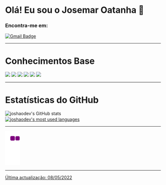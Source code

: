 # Olá! Eu sou o Josemar Oatanha 👋



### Encontra-me em:
[![Gmail Badge](https://img.shields.io/badge/-joseoatanha@gmail.com-c14438?style=flat-square&logo=Gmail&logoColor=white&link=mailto:kraghav123@gmail.com)](mailto:joseoatanha@gmail.com)

----

# Conhecimentos Base
![](https://img.shields.io/badge/HTML5-E34F26?style=for-the-badge&logo=html5&logoColor=white)
![](https://img.shields.io/badge/CSS3-1572B6?style=for-the-badge&logo=css3&logoColor=white)
![](https://img.shields.io/badge/JavaScript-F7DF1E?style=for-the-badge&logo=javascript&logoColor=black)
![](https://img.shields.io/badge/Node.js-43853D?style=for-the-badge&logo=node.js&logoColor=white)
![](https://img.shields.io/badge/Python-14354C?style=for-the-badge&logo=python&logoColor=white)
![](https://img.shields.io/badge/Django-092E20?style=for-the-badge&logo=django&logoColor=white)

----

# Estatísticas do GitHub
![joshaodev's GitHub stats](https://github-readme-stats.vercel.app/api?username=joshaodev&show_icons=true&theme=radical) 
<br/>
<a href="https://github.com/Nishant1500?tab=overview"><img align="center" alt="joshaodev's most used languages" src="https://github-readme-stats.vercel.app/api/top-langs/?username=joshaodev&layout=compact&langs_count=9&theme=radical&exclude_repo=Optifine-Mod-Coder-Pack-1.16.1,Projects"/>
  
----
  
![snake gif](https://github.com/AvidCoder101/AvidCoder101/blob/output/github-contribution-grid-snake.gif)

------
  
Última actualização: 08/05/2022
